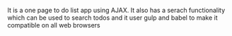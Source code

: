 It is a one page to do list app using AJAX.
It also has a serach functionality which can be used to search todos and it user gulp and babel to make it compatible on all web browsers
